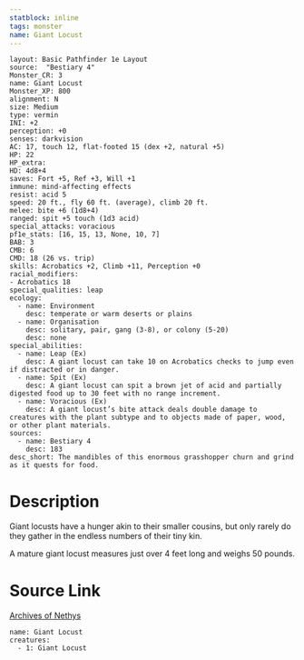 ```yaml
---
statblock: inline
tags: monster
name: Giant Locust
---
```

```statblock
layout: Basic Pathfinder 1e Layout
source:  "Bestiary 4"
Monster_CR: 3
name: Giant Locust
Monster_XP: 800
alignment: N
size: Medium
type: vermin
INI: +2
perception: +0
senses: darkvision
AC: 17, touch 12, flat-footed 15 (dex +2, natural +5)
HP: 22
HP_extra: 
HD: 4d8+4
saves: Fort +5, Ref +3, Will +1
immune: mind-affecting effects
resist: acid 5
speed: 20 ft., fly 60 ft. (average), climb 20 ft.
melee: bite +6 (1d8+4)
ranged: spit +5 touch (1d3 acid)
special_attacks: voracious
pf1e_stats: [16, 15, 13, None, 10, 7]
BAB: 3
CMB: 6
CMD: 18 (26 vs. trip)
skills: Acrobatics +2, Climb +11, Perception +0
racial_modifiers:
- Acrobatics 18
special_qualities: leap
ecology:
  - name: Environment
    desc: temperate or warm deserts or plains
  - name: Organisation
    desc: solitary, pair, gang (3-8), or colony (5-20)
    desc: none
special_abilities:
  - name: Leap (Ex)
    desc: A giant locust can take 10 on Acrobatics checks to jump even if distracted or in danger.
  - name: Spit (Ex)
    desc: A giant locust can spit a brown jet of acid and partially digested food up to 30 feet with no range increment.
  - name: Voracious (Ex)
    desc: A giant locust’s bite attack deals double damage to creatures with the plant subtype and to objects made of paper, wood, or other plant materials.
sources:
  - name: Bestiary 4
    desc: 183
desc_short: The mandibles of this enormous grasshopper churn and grind as it quests for food.
```
# Description
Giant locusts have a hunger akin to their smaller cousins, but only rarely do they gather in the endless numbers of their tiny kin.

A mature giant locust measures just over 4 feet long and weighs 50 pounds.
# Source Link
[Archives of Nethys](https://aonprd.com/MonsterDisplay.aspx?ItemName=Giant%20Locust)
```encounter-table
name: Giant Locust
creatures:
  - 1: Giant Locust
```
